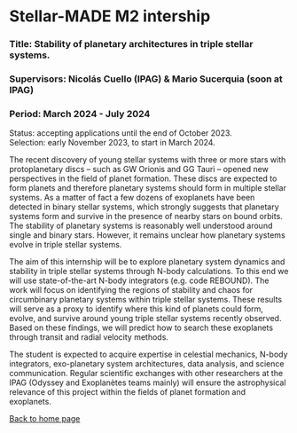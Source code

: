 # Stellar-MADE M2 intership

### Title: Stability of planetary architectures in triple stellar systems.
### Supervisors: Nicolás Cuello (IPAG) & Mario Sucerquia (soon at IPAG)
### Period: March 2024 - July 2024

Status: accepting applications until the end of October 2023.  
Selection: early November 2023, to start in March 2024.

The recent discovery of young stellar systems with three or more stars with protoplanetary discs – such as GW Orionis and GG Tauri – opened new perspectives in the field of planet formation. These discs are expected to form planets and therefore planetary systems should form in multiple stellar systems. As a matter of fact a few dozens of exoplanets have been detected in binary stellar systems, which strongly suggests that planetary systems form and survive in the presence of nearby stars on bound orbits. The stability of planetary systems is reasonably well understood around single and binary stars. However, it remains unclear how planetary systems evolve in triple stellar systems.  

The aim of this internship will be to explore planetary system dynamics and stability in triple stellar systems through N-body calculations. To this end we will use state-of-the-art N-body integrators (e.g. code REBOUND). The work will focus on identifying the regions of stability and chaos for circumbinary planetary systems within triple stellar systems. These results will serve as a proxy to identify where this kind of planets could form, evolve, and survive around young triple stellar systems recently observed. Based on these findings, we will predict how to search these exoplanets through transit and radial velocity methods.  

The student is expected to acquire expertise in celestial mechanics, N-body integrators, exo-planetary system architectures, data analysis, and science communication. Regular scientific exchanges with other researchers at the IPAG (Odyssey and Exoplanètes teams mainly) will ensure the astrophysical relevance of this project within the fields of planet formation and exoplanets.  

[Back to home page](https://nicolascuello.github.io/Stellar-MADE/)